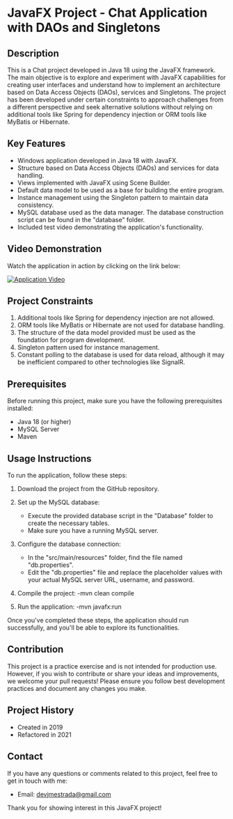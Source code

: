 # JavaFX Project - Chat Application with DAOs and Singletons
## Description

This is a Chat project developed in Java 18 using the JavaFX framework. The main objective is to explore and experiment with JavaFX capabilities for creating user interfaces and understand how to implement an architecture based on Data Access Objects (DAOs), services and Singletons. The project has been developed under certain constraints to approach challenges from a different perspective and seek alternative solutions without relying on additional tools like Spring for dependency injection or ORM tools like MyBatis or Hibernate.

## Key Features

- Windows application developed in Java 18 with JavaFX.
- Structure based on Data Access Objects (DAOs) and services for data handling.
- Views implemented with JavaFX using Scene Builder.
- Default data model to be used as a base for building the entire program.
- Instance management using the Singleton pattern to maintain data consistency.
- MySQL database used as the data manager. The database construction script can be found in the "database" folder.
- Included test video demonstrating the application's functionality.

## Video Demonstration
Watch the application in action by clicking on the link below:

[![Application Video](https://img.youtube.com/vi/-HmTxInlk-M/0.jpg)](https://youtu.be/-HmTxInlk-M)

## Project Constraints

1. Additional tools like Spring for dependency injection are not allowed.
2. ORM tools like MyBatis or Hibernate are not used for database handling.
3. The structure of the data model provided must be used as the foundation for program development.
4. Singleton pattern used for instance management.
5. Constant polling to the database is used for data reload, although it may be inefficient compared to other technologies like SignalR.

## Prerequisites

Before running this project, make sure you have the following prerequisites installed:

- Java 18 (or higher)
- MySQL Server
- Maven

## Usage Instructions

To run the application, follow these steps:

1. Download the project from the GitHub repository.

2. Set up the MySQL database:
   - Execute the provided database script in the "Database" folder to create the necessary tables.
   - Make sure you have a running MySQL server.

3. Configure the database connection:
   - In the "src/main/resources" folder, find the file named "db.properties".
   - Edit the "db.properties" file and replace the placeholder values with your actual MySQL server URL, username, and password.

4. Compile the project:
    -mvn clean compile

5. Run the application:
    -mvn javafx:run

Once you've completed these steps, the application should run successfully, and you'll be able to explore its functionalities.

## Contribution

This project is a practice exercise and is not intended for production use. However, if you wish to contribute or share your ideas and improvements, we welcome your pull requests! Please ensure you follow best development practices and document any changes you make.

## Project History

- Created in 2019
- Refactored in 2021

## Contact

If you have any questions or comments related to this project, feel free to get in touch with me:

- Email: devjmestrada@gmail.com

Thank you for showing interest in this JavaFX project!
